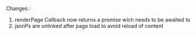 Changes :
1. renderPage Callback now returns a promise wich needs to be awaited to
2. jsonPs are unlinked after page load to avoid reload of content
